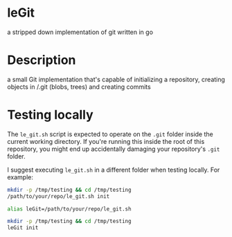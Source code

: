 # leGit
a stripped down implementation of git written in go

# Description
a small Git implementation that's capable of initializing a repository, creating objects in /.git (blobs, trees) and creating commits

# Testing locally

The `le_git.sh` script is expected to operate on the `.git` folder inside the
current working directory. If you're running this inside the root of this
repository, you might end up accidentally damaging your repository's `.git`
folder.


I suggest executing `le_git.sh` in a different folder when testing locally.
For example:

```sh
mkdir -p /tmp/testing && cd /tmp/testing
/path/to/your/repo/le_git.sh init
```

```sh
alias leGit=/path/to/your/repo/le_git.sh

mkdir -p /tmp/testing && cd /tmp/testing
leGit init
```
